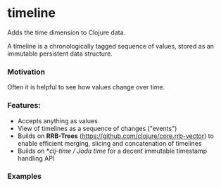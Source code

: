timeline
========

Adds the time dimension to Clojure data.

A timeline is a chronologically tagged sequence of values, stored as an immutable persistent data structure.

### Motivation

Often it is helpful to see how values change over time.

### Features:

 - Accepts anything as values
 - View of timelines as a sequence of changes ("events")
 - Builds on **RRB-Trees** (https://github.com/clojure/core.rrb-vector) to enable efficient merging, slicing and concatenation of timelines
 - Builds on **clj-time / Joda time* for a decent immutable timestamp handling API
 
 ### Examples
 
```clojure


```